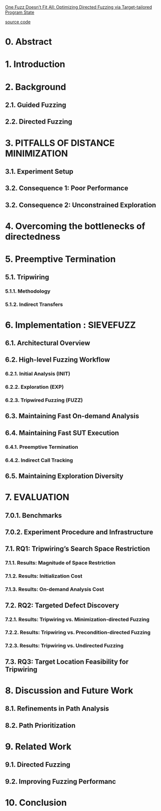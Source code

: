 [One Fuzz Doesn’t Fit All: Optimizing Directed Fuzzing via Target-tailored Program State](https://dl.acm.org/doi/pdf/10.1145/3564625.3564643)


[source code](https://github.com/HexHive/SieveFuzz)

# 0. Abstract
# 1. Introduction
# 2. Background
## 2.1. Guided Fuzzing
## 2.2. Directed Fuzzing
# 3. PITFALLS OF DISTANCE MINIMIZATION
## 3.1. Experiment Setup
## 3.2. Consequence 1: Poor Performance
## 3.2. Consequence 2: Unconstrained Exploration
# 4. Overcoming the bottlenecks of directedness
# 5. Preemptive Termination
## 5.1. Tripwiring
### 5.1.1. Methodology
### 5.1.2. Indirect Transfers
# 6. Implementation : SIEVEFUZZ
## 6.1.  Architectural Overview
## 6.2. High-level Fuzzing Workflow
### 6.2.1. Initial Analysis (INIT)
### 6.2.2. Exploration (EXP)
### 6.2.3. Tripwired Fuzzing (FUZZ)
## 6.3. Maintaining Fast On-demand Analysis
## 6.4. Maintaining Fast SUT Execution
### 6.4.1. Preemptive Termination
### 6.4.2. Indirect Call Tracking
## 6.5. Maintaining Exploration Diversity
# 7. EVALUATION
## 7.0.1. Benchmarks
## 7.0.2. Experiment Procedure and Infrastructure
## 7.1. RQ1: Tripwiring’s Search Space Restriction
### 7.1.1. Results: Magnitude of Space Restriction
### 7.1.2. Results: Initialization Cost
### 7.1.3. Results: On-demand Analysis Cost
## 7.2. RQ2: Targeted Defect Discovery
### 7.2.1. Results: Tripwiring vs. Minimization-directed Fuzzing
### 7.2.2. Results: Tripwiring vs. Precondition-directed Fuzzing
### 7.2.3. Results: Tripwiring vs. Undirected Fuzzing
## 7.3. RQ3: Target Location Feasibility for Tripwiring
# 8. Discussion and Future Work
## 8.1. Refinements in Path Analysis
## 8.2. Path Prioritization
# 9. Related Work
## 9.1. Directed Fuzzing
## 9.2. Improving Fuzzing Performanc
# 10. Conclusion
